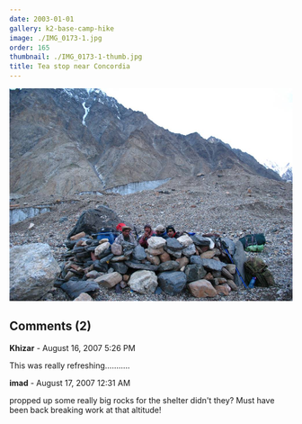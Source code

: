 ```yaml
---
date: 2003-01-01
gallery: k2-base-camp-hike
image: ./IMG_0173-1.jpg
order: 165
thumbnail: ./IMG_0173-1-thumb.jpg
title: Tea stop near Concordia
---
```


![Tea stop near Concordia](./IMG_0173-1.jpg)

<div id="comments">

## Comments (2)

<div id="comment">

**Khizar** - August 16, 2007  5:26 PM

This was really refreshing...........

</div>

<div id="comment">

**imad** - August 17, 2007 12:31 AM

propped up some really big rocks for the shelter didn't they? Must have been back breaking work at that altitude!

</div>

</div>